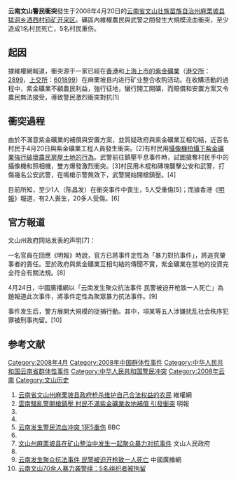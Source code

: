 **云南文山警民衝突**發生于2008年4月20日的[云南省](../Page/云南省.md "wikilink")[文山壮族苗族自治州](../Page/文山壮族苗族自治州.md "wikilink")[麻栗坡县猛洞乡洒西村钨矿开采区](https://zh.wikipedia.org/wiki/麻栗坡县 "wikilink")。礦區內維權農民與武警之間發生大規模流血衝突，至少造成1名村民死亡，5名村民重伤。

## 起因

據維權網報道，衝突源于一家已經在[香港](../Page/香港.md "wikilink")和[上海上市的](https://zh.wikipedia.org/wiki/上海 "wikilink")[紫金礦業](../Page/紫金礦業.md "wikilink")（[港交所](https://zh.wikipedia.org/wiki/港交所 "wikilink")：[2899](http://www.hkex.com.hk/invest/index.asp?id=company/quote_page_c.asp?WidCoID=2899&langcode=c)，[上交所](https://zh.wikipedia.org/wiki/上交所 "wikilink")：[601899](https://web.archive.org/web/20090608003600/http://www.sse.com.cn/sseportal/webapp/datapresent/SSEQueryListCmpAct?reportName=QueryListCmpRpt&REPORTTYPE=GSZC&PRODUCTID=601899&COMPANY_CODE=601899)）在麻栗坡县内进行矿业整合收购活动。在收購活動的過程中，紫金礦業不顧農民利益，強行征地，蠻行開工開礦，而賠償和安置方案又令農民無法接受，導致警民激烈衝突對抗\[1\]

## 衝突過程

由於不滿意紫金礦業的補償與安置方案，並質疑政府與紫金礦業互相勾結，近百名村民于4月20日與紫金礦業工程人員發生衝突。\[2\]有村民用[攝像機拍攝下紫金礦業強行破壞農民房屋土地的行為](https://zh.wikipedia.org/wiki/攝像機 "wikilink")。武警前往鎮壓平息事件時，試圖搶奪村民手中的攝像機和照相機，雙方爆發激烈衝突。\[3\]村民用木棍和磚塊襲擊公安和武警，打傷幾名公安武警，在鳴槍示警無效下，武警開始開槍鎮壓。\[4\]

目前所知，至少1人（陈昌发）在衝突事件中喪生，5人受重傷\[5\]；而據香港《[明報](../Page/明報.md "wikilink")》報道，有2人喪生，20多人受傷。\[6\]

## 官方報道

文山州政府网站发表的声明\[7\]：

一名官員在回應《明報》時說，官方已將事件定性為「暴力對抗事件」，將追究肇事者的責任。至於政府與紫金礦業互相勾結的傳聞不實，紫金礦業在當地的投資完全符合有關法規。\[8\]

4月24日，中國廣播網以「云南发生聚众抗法事件 民警被迫开枪致一人死亡」為題報道此次事件，將事件定性為聚眾暴力抗法事件。\[9\]

事件发生后，警方展開大規模的捉捕行動。其中，項某等五人涉嫌扰乱社会秩序犯罪被刑事拘留。\[10\]

## 参考文献

[Category:2008年4月](https://zh.wikipedia.org/wiki/Category:2008年4月 "wikilink") [Category:2008年中国群体性事件](https://zh.wikipedia.org/wiki/Category:2008年中国群体性事件 "wikilink") [Category:中华人民共和国云南省群体性事件](https://zh.wikipedia.org/wiki/Category:中华人民共和国云南省群体性事件 "wikilink") [Category:中华人民共和国警民冲突](https://zh.wikipedia.org/wiki/Category:中华人民共和国警民冲突 "wikilink") [Category:2008年云南](https://zh.wikipedia.org/wiki/Category:2008年云南 "wikilink") [Category:文山历史](https://zh.wikipedia.org/wiki/Category:文山历史 "wikilink")

1.  [云南省文山州麻栗坡县政府枪杀维护自己合法权益的农民](http://crd-net.org/Article/Class53/200804/20080421225046_8451.html)  維權網
2.  [雲南騷亂警開槍鎮壓 村民不滿紫金礦業收地補償 引發衝突](http://www.mingpaonews.com/20080422/caindex.htm) 明報
3.
4.
5.  [云南发生警民流血冲突 1死5重伤](http://news.bbc.co.uk/chinese/simp/hi/newsid_7360000/newsid_7360300/7360333.stm) BBC
6.
7.  [文山州麻栗坡县在矿山整治中发生一起聚众暴力对抗事件](http://www.ynws.gov.cn/docdetail_new.asp?id1=20080421223437)  文山人民政府
8.
9.  [云南发生聚众抗法事件 民警被迫开枪致一人死亡](http://news.163.com/08/0424/13/4AA238AB0001124J.html) 中國廣播網
10. [云南文山70余人暴力袭警续：5名组织者被拘留](http://news.eastday.com/c/20080423/u1a3547214.html)